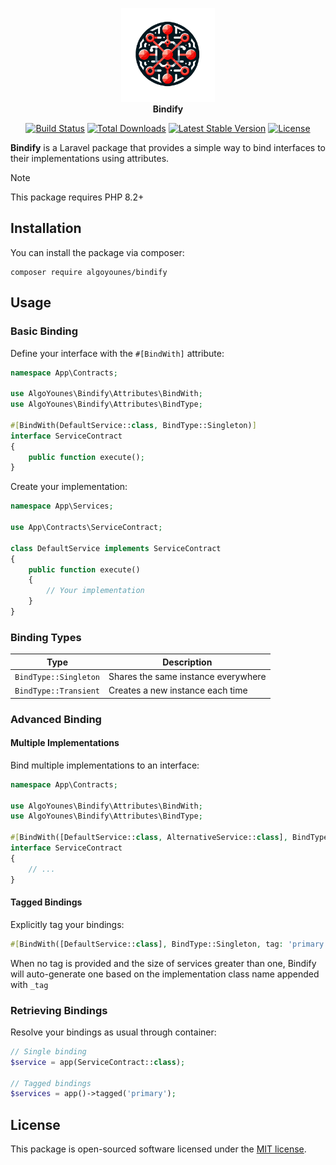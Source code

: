 <p align="center">
<img width="150" height="150" src="assets/logo.png" alt="Bindify Logo"/>
<br><b>Bindify</b>
</p>
<p align="center">
<a href="https://github.com/algoyounes/bindify/actions"><img src="https://github.com/algoyounes/bindify/actions/workflows/unit-tests.yml/badge.svg" alt="Build Status"></a>
<a href="https://packagist.org/packages/algoyounes/bindify"><img src="https://img.shields.io/packagist/dt/algoyounes/bindify" alt="Total Downloads"></a>
<a href="https://packagist.org/packages/algoyounes/bindify"><img src="https://img.shields.io/packagist/v/algoyounes/bindify" alt="Latest Stable Version"></a>
<a href="https://packagist.org/packages/algoyounes/bindify"><img src="https://img.shields.io/packagist/l/algoyounes/bindify" alt="License"></a>
</p>

**Bindify** is a Laravel package that provides a simple way to bind interfaces to their implementations using attributes.

> [!NOTE]
> This package requires PHP 8.2+

## Installation

You can install the package via composer:

```
composer require algoyounes/bindify
```

## Usage

### Basic Binding

Define your interface with the `#[BindWith]` attribute:

```php
namespace App\Contracts;

use AlgoYounes\Bindify\Attributes\BindWith;
use AlgoYounes\Bindify\Attributes\BindType;

#[BindWith(DefaultService::class, BindType::Singleton)]
interface ServiceContract
{
    public function execute();
}
```

Create your implementation:

```php
namespace App\Services;

use App\Contracts\ServiceContract;

class DefaultService implements ServiceContract
{
    public function execute()
    {
        // Your implementation
    }
}
```

### Binding Types

| Type                  | Description                         |
|-----------------------|-------------------------------------|
| `BindType::Singleton` | Shares the same instance everywhere |
| `BindType::Transient` | Creates a new instance each time    |

### Advanced Binding

#### Multiple Implementations

Bind multiple implementations to an interface:

```php
namespace App\Contracts;

use AlgoYounes\Bindify\Attributes\BindWith;
use AlgoYounes\Bindify\Attributes\BindType;

#[BindWith([DefaultService::class, AlternativeService::class], BindType::Singleton)]
interface ServiceContract
{
    // ...
}
```

#### Tagged Bindings

Explicitly tag your bindings:

```php
#[BindWith([DefaultService::class], BindType::Singleton, tag: 'primary')]
```

When no tag is provided and the size of services greater than one, Bindify will auto-generate one based on the implementation class name appended with `_tag`

### Retrieving Bindings

Resolve your bindings as usual through container:

```php
// Single binding
$service = app(ServiceContract::class);

// Tagged bindings
$services = app()->tagged('primary');
```

## License

This package is open-sourced software licensed under the [MIT license](LICENSE).
